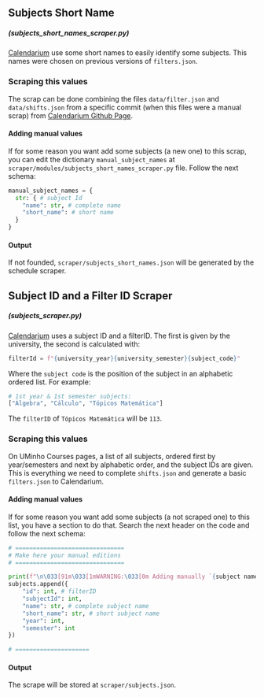 ## Subjects Short Name

##### (subjects_short_names_scraper.py)

[Calendarium](https://calendario.cesium.di.uminho.pt/) use some short names to easily identify some subjects. This names were chosen on previous versions of `filters.json`.

### Scraping this values

The scrap can be done combining the files `data/filter.json` and `data/shifts.json` from a specific commit (when this files were a manual scrap) from [Calendarium Github Page](https://github.com/cesium/calendarium).

#### Adding manual values

If for some reason you want add some subjects (a new one) to this scrap, you can edit the dictionary `manual_subject_names` at `scraper/modules/subjects_short_names_scraper.py` file. Follow the next schema:

```python
manual_subject_names = {
  str: { # subject Id
    "name": str, # complete name
    "short_name": # short name
  }
}
```

#### Output

If not founded, `scraper/subjects_short_names.json` will be generated by the schedule scraper.

## Subject ID and a Filter ID Scraper

##### (subjects_scraper.py)

[Calendarium](https://calendario.cesium.di.uminho.pt/) uses a subject ID and a filterID. The first is given by the university, the second is calculated with:

```python
filterId = f"{university_year}{university_semester}{subject_code}"
```

Where the `subject code` is the position of the subject in an alphabetic ordered list. For example:

```python
# 1st year & 1st semester subjects:
["Álgebra", "Cálculo", "Tópicos Matemática"]
```

The `filterID` of `Tópicos Matemática` will be `113`.

### Scraping this values

On UMinho Courses pages, a list of all subjects, ordered first by year/semesters and next by alphabetic order, and the subject IDs are given. This is everything we need to complete `shifts.json` and generate a basic `filters.json` to Calendarium.

#### Adding manual values

If for some reason you want add some subjects (a not scraped one) to this list, you have a section to do that. Search the next header on the code and follow the next schema:

```python
# ===============================
# Make here your manual editions
# ===============================

print(f"\n\033[91m\033[1mWARNING:\033[0m Adding manually `{subject name}` subject.")
subjects.append({
    "id": int, # filterID
    "subjectId": int,
    "name": str, # complete subject name
    "short_name": str, # short subject name
    "year": int,
    "semester": int
})

# =====================
```

#### Output

The scrape will be stored at `scraper/subjects.json`.
